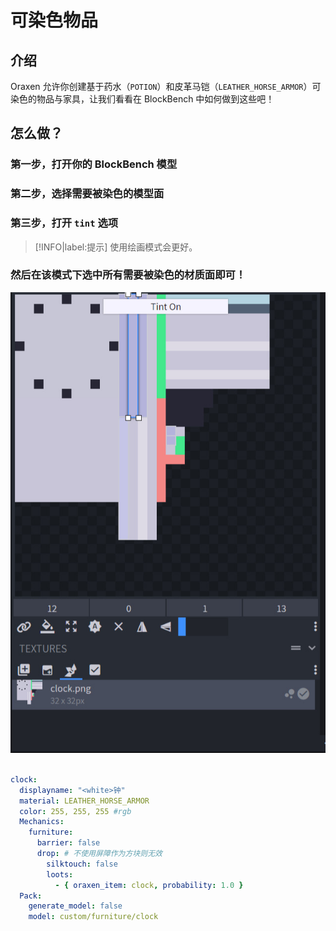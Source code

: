 # 可染色物品

## 介绍

Oraxen 允许你创建基于药水（`POTION`）和皮革马铠（`LEATHER_HORSE_ARMOR`）可染色的物品与家具，让我们看看在 BlockBench 中如何做到这些吧！

## 怎么做？

### 第一步，打开你的 BlockBench 模型

### 第二步，选择需要被染色的模型面

### 第三步，打开 `tint` 选项

> [!INFO|label:提示]
> 使用绘画模式会更好。

### 然后在该模式下选中所有需要被染色的材质面即可！

![img](images/image35.png)

```YAML

clock:
  displayname: "<white>钟"
  material: LEATHER_HORSE_ARMOR
  color: 255, 255, 255 #rgb
  Mechanics:
    furniture:
      barrier: false
      drop: # 不使用屏障作为方块则无效
        silktouch: false
        loots:
          - { oraxen_item: clock, probability: 1.0 }
  Pack:
    generate_model: false
    model: custom/furniture/clock
```